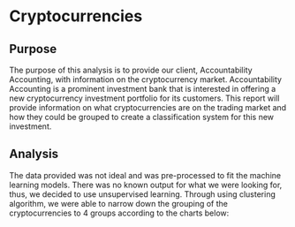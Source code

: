 # Cryptocurrencies

## Purpose
The purpose of this analysis is to provide our client, Accountability Accounting, with information on the cryptocurrency market. Accountability Accounting is a prominent investment bank that is interested in offering a new cryptocurrency investment portfolio for its customers. This report will provide information on what cryptocurrencies are on the trading market and how they could be grouped to create a classification system for this new investment.

## Analysis
The data provided was not ideal and was pre-processed to fit the machine learning models. There was no known output for what we were looking for, thus, we decided to use unsupervised learning. Through using clustering algorithm, we were able to narrow down the grouping of the cryptocurrencies to 4 groups according to the charts below:




